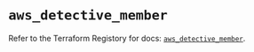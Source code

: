 # `aws_detective_member`

Refer to the Terraform Registory for docs: [`aws_detective_member`](https://registry.terraform.io/providers/hashicorp/aws/5.9.0/docs/resources/detective_member).
